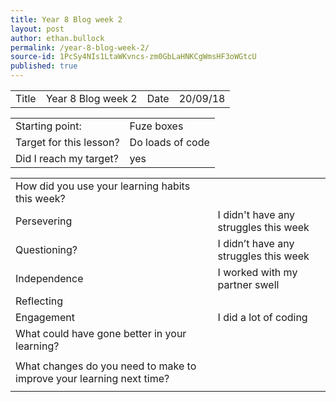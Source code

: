 ```yaml
---
title: Year 8 Blog week 2
layout: post
author: ethan.bullock
permalink: /year-8-blog-week-2/
source-id: 1PcSy4NIs1LtaWKvncs-zm0GbLaHNKCgWmsHF3oWGtcU
published: true
---
```

<table>
  <tr>
    <td>Title</td>
    <td>Year 8 Blog week 2 </td>
    <td>Date</td>
    <td>20/09/18</td>
  </tr>
</table>


<table>
  <tr>
    <td>Starting point:</td>
    <td>Fuze boxes</td>
  </tr>
  <tr>
    <td>Target for this lesson?</td>
    <td>Do loads of code</td>
  </tr>
  <tr>
    <td>Did I reach my target? </td>
    <td>yes</td>
  </tr>
</table>


<table>
  <tr>
    <td>How did you use your learning habits this week?</td>
    <td></td>
  </tr>
  <tr>
    <td>Persevering</td>
    <td>I didn't have any struggles this week</td>
  </tr>
  <tr>
    <td>Questioning?</td>
    <td>I didn’t have any struggles this week</td>
  </tr>
  <tr>
    <td>Independence</td>
    <td>I worked with my partner swell</td>
  </tr>
  <tr>
    <td>Reflecting</td>
    <td></td>
  </tr>
  <tr>
    <td>Engagement</td>
    <td>I did a lot of coding</td>
  </tr>
  <tr>
    <td>What could have gone better in your learning?</td>
    <td></td>
  </tr>
  <tr>
    <td></td>
    <td></td>
  </tr>
  <tr>
    <td>What changes do you need to make to improve your learning next time?</td>
    <td></td>
  </tr>
  <tr>
    <td></td>
    <td></td>
  </tr>
</table>


